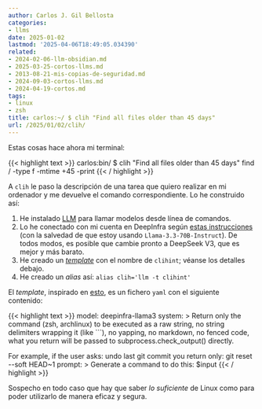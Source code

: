 ```yaml
---
author: Carlos J. Gil Bellosta
categories:
- llms
date: 2025-01-02
lastmod: '2025-04-06T18:49:05.034390'
related:
- 2024-02-06-llm-obsidian.md
- 2025-03-25-cortos-llms.md
- 2013-08-21-mis-copias-de-seguridad.md
- 2024-09-03-cortos-llms.md
- 2024-04-19-cortos.md
tags:
- linux
- zsh
title: carlos:~/ $ clih "Find all files older than 45 days"
url: /2025/01/02/clih/
---
```


Estas cosas hace ahora mi terminal:

{{< highlight text >}}
carlos:bin/ $ clih "Find all files older than 45 days"
find / -type f -mtime +45 -print
{{< / highlight >}}

A `clih` le paso la descripción de una tarea que quiero realizar en mi ordenador y me devuelve el comando correspondiente. Lo he construido así:

1. He instalado [LLM](https://llm.datasette.io/en/stable/) para llamar modelos desde línea de comandos.
2. Lo he conectado con mi cuenta en DeepInfra según [estas instrucciones](https://github.com/simonw/llm/discussions/478) (con la salvedad de que estoy usando `Llama-3.3-70B-Instruct`). De todos modos, es posible que cambie pronto a DeepSeek V3, que es mejor y más barato.
3. He creado un [_template_](https://llm.datasette.io/en/stable/templates.html) con el nombre de `clihint`; véanse los detalles debajo.
4. He creado un _alias_ así: `alias clih='llm -t clihint'`

El _template_, inspirado en [esto](https://github.com/davidgasquez/dotfiles/blob/main/llm/cmd.yaml), es un fichero `yaml` con el siguiente contenido:

{{< highlight text >}}
model: deepinfra-llama3
system: >
  Return only the command (zsh, archlinux) to be executed as a raw string, no string delimiters
  wrapping it (like ```), no yapping, no markdown, no fenced code, what you return
  will be passed to subprocess.check_output() directly.

  For example, if the user asks:
    undo last git commit
  you return only:
    git reset --soft HEAD~1
prompt: >
  Generate a command to do this: $input
{{< / highlight >}}

Sospecho en todo caso que hay que saber _lo suficiente_ de Linux como para poder utilizarlo de manera eficaz y segura.